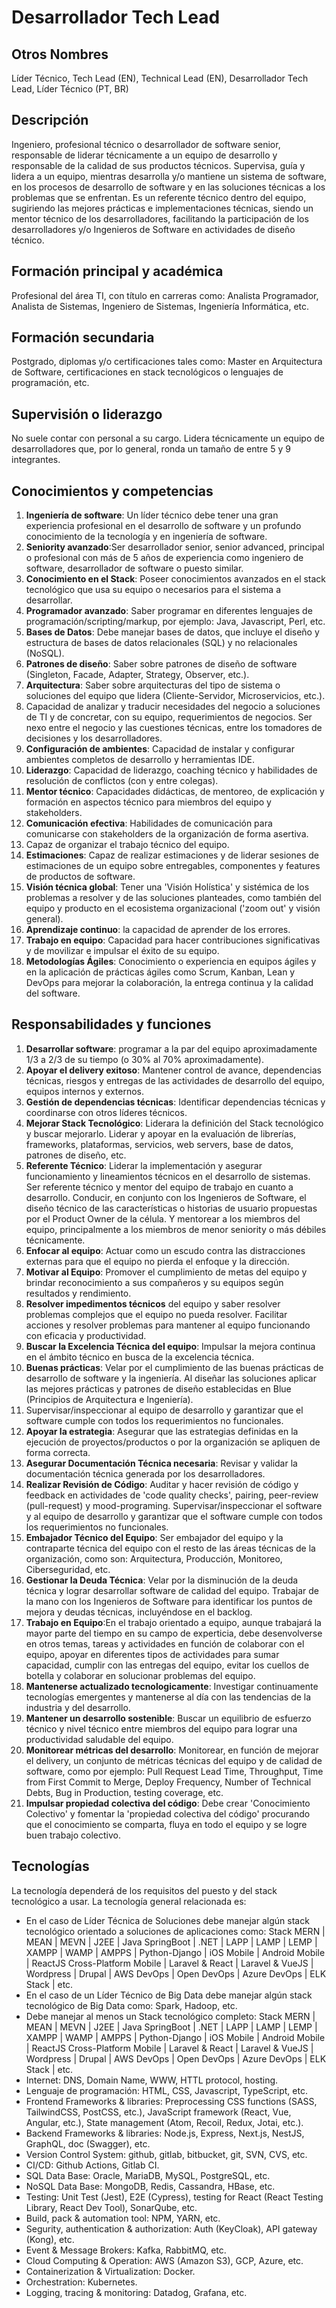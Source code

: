 # Desarrollador Tech Lead

## Otros Nombres

Líder Técnico, Tech Lead (EN), Technical Lead (EN),  Desarrollador Tech Lead, Líder Técnico (PT, BR)

## Descripción

Ingeniero, profesional técnico o desarrollador de software senior, responsable de liderar técnicamente a un equipo de desarrollo y responsable de la calidad de sus productos técnicos. Supervisa, guía y lidera a un equipo, mientras desarrolla y/o mantiene un sistema de software, en los procesos de desarrollo de software y en las soluciones técnicas a los problemas que se enfrentan. Es un referente técnico dentro del equipo, sugiriendo las mejores prácticas e implementaciones técnicas, siendo un mentor técnico de los desarrolladores, facilitando la participación de los desarrolladores y/o Ingenieros de Software en actividades de diseño técnico.

## Formación principal y académica

Profesional del área TI, con título en carreras como: Analista Programador, Analista de Sistemas, Ingeniero de Sistemas, Ingeniería Informática, etc. 

## Formación secundaria

Postgrado, diplomas y/o certificaciones tales como: Master en Arquitectura de Software, certificaciones en stack tecnológicos o lenguajes de programación, etc. 

## Supervisión o liderazgo

No suele contar con personal a su cargo. Lidera técnicamente un equipo de desarrolladores que, por lo general, ronda un tamaño de entre 5 y 9 integrantes. 

## Conocimientos y competencias

1. **Ingeniería de software**: Un líder técnico debe tener una gran experiencia profesional en el desarrollo de software y un profundo conocimiento de la tecnología y en ingeniería de software.
2. **Seniority avanzado**:Ser desarrollador senior, senior advanced, principal o profesional con más de 5 años de experiencia como ingeniero de software, desarrollador de software o puesto similar.
3. **Conocimiento en el Stack**: Poseer conocimientos avanzados en el stack tecnológico que usa su equipo o necesarios para el sistema a desarrollar. 
4. **Programador avanzado**: Saber programar en diferentes lenguajes de programación/scripting/markup, por ejemplo: Java, Javascript, Perl, etc. 
5. **Bases de Datos**: Debe manejar bases de datos, que incluye el diseño y estructura de bases de datos relacionales (SQL) y no relacionales (NoSQL). 
6. **Patrones de diseño**: Saber sobre patrones de diseño de software (Singleton, Facade, Adapter, Strategy, Observer, etc.). 
7. **Arquitectura**: Saber sobre arquitecturas del tipo de sistema o soluciones del equipo que lidera (Cliente-Servidor, Microservicios, etc.). 
8. Capacidad de analizar y traducir necesidades del negocio a soluciones de TI y de concretar, con su equipo, requerimientos de negocios. Ser nexo entre el negocio y las cuestiones técnicas, entre los tomadores de decisiones y los desarrolladores.
9. **Configuración de ambientes**: Capacidad de instalar y configurar ambientes completos de desarrollo y herramientas IDE.  
10. **Liderazgo**: Capacidad de liderazgo, coaching técnico y habilidades de resolución de conflictos (con y entre colegas). 
11. **Mentor técnico**: Capacidades didácticas, de mentoreo, de explicación y formación en aspectos técnico para miembros del equipo y stakeholders. 
12. **Comunicación efectiva**: Habilidades de comunicación para comunicarse con stakeholders de la organización de forma asertiva. 
13. Capaz de organizar el trabajo técnico del equipo.
14. **Estimaciones**: Capaz de realizar estimaciones y de liderar sesiones de estimaciones de un equipo sobre entregables, componentes y features de productos de software.
15. **Visión técnica global**: Tener una 'Visión Holística' y sistémica de los problemas a resolver y de las soluciones planteades, como también del equipo y producto en el ecosistema organizacional ('zoom out' y visión general).
16. **Aprendizaje continuo**:  la capacidad de aprender de los errores.
17. **Trabajo en equipo**: Capacidad para hacer contribuciones significativas y de movilizar e impulsar el éxito de su equipo.
18. **Metodologías Ágiles**: Conocimiento o experiencia en equipos ágiles y en la aplicación de prácticas ágiles como Scrum, Kanban, Lean y DevOps para mejorar la colaboración, la entrega continua y la calidad del software.

## Responsabilidades y funciones

1.	**Desarrollar software**: programar a la par del equipo aproximadamente 1/3 a 2/3 de su tiempo (o 30% al 70% aproximadamente).
2.	**Apoyar el delivery exitoso**: Mantener control de avance, dependencias técnicas, riesgos y entregas de las actividades de desarrollo del equipo, equipos internos y externos.
3.	**Gestión de dependencias técnicas**: Identificar dependencias técnicas y coordinarse con otros líderes técnicos.
4.	**Mejorar Stack Tecnológico**: Liderara la definición del Stack tecnológico y buscar mejorarlo. Liderar y apoyar en la evaluación de librerías, frameworks, plataformas, servicios, web servers, base de datos, patrones de diseño, etc.
5.	**Referente Técnico**: Liderar la implementación y asegurar funcionamiento y lineamientos técnicos en el desarrollo de sistemas. Ser referente técnico y mentor del equipo de trabajo en cuanto a desarrollo. Conducir, en conjunto con los Ingenieros de Software, el diseño técnico de las características o historias de usuario propuestas por el Product Owner de la célula. Y mentorear a los miembros del equipo, principalmente a los miembros de menor seniority o más débiles técnicamente.
6.	**Enfocar al equipo**: Actuar como un escudo contra las distracciones externas para que el equipo no pierda el enfoque y la dirección.
7.	**Motivar al Equipo**: Promover el cumplimiento de metas del equipo y brindar reconocimiento a sus compañeros y su equipos según resultados y rendimiento.
8.	**Resolver impedimentos técnicos** del equipo y saber resolver problemas complejos que el equipo no pueda resolver. Facilitar acciones y resolver problemas para mantener al equipo funcionando con eficacia y productividad.
9.	**Buscar la Excelencia Técnica del equipo**: Impulsar la mejora continua en el ámbito técnico en busca de la excelencia técnica.
10.	**Buenas prácticas**: Velar por el cumplimiento de las buenas prácticas de desarrollo de software y la ingeniería. Al diseñar las soluciones aplicar las mejores prácticas y patrones de diseño establecidas en Blue (Principios de Arquitectura e Ingeniería).
11.	Supervisar/inspeccionar al equipo de desarrollo y garantizar que el software cumple con todos los requerimientos no funcionales.
12.	**Apoyar la estrategia**: Asegurar que las estrategias definidas en la ejecución de proyectos/productos o por la organización se apliquen de forma correcta.
14.	**Asegurar Documentación Técnica necesaria**: Revisar y validar la documentación técnica generada por los desarrolladores.
15.	**Realizar Revisión de Código**: Auditar y hacer revisión de código y feedback en actividades de 'code quality checks', pairing, peer-review (pull-request) y mood-programing. Supervisar/inspeccionar el software y al equipo de desarrollo y garantizar que el software cumple con todos los requerimientos no funcionales.
16.	**Embajador Técnico del Equipo**: Ser embajador del equipo y la contraparte técnica del equipo con el resto de las áreas técnicas de la organización, como son: Arquitectura, Producción, Monitoreo, Ciberseguridad, etc.
18.	**Gestionar la Deuda Técnica**: Velar por la disminución de la deuda técnica y lograr desarrollar software de calidad del equipo. Trabajar de la mano con los Ingenieros de Software para identificar los puntos de mejora y deudas técnicas, incluyéndose en el backlog.
19. **Trabajo en Equipo**:En el trabajo orientado a equipo, aunque trabajará la mayor parte del tiempo en su campo de experticia, debe desenvolverse en otros temas, tareas y actividades en función de colaborar con el equipo, apoyar en diferentes tipos de actividades para sumar capacidad, cumplir con las entregas del equipo, evitar los cuellos de botella y colaborar en solucionar problemas del equipo. 
20. **Mantenerse actualizado tecnologicamente**: Investigar continuamente tecnologías emergentes y mantenerse al día con las tendencias de la industria y del desarrollo.
21. **Mantener un desarrollo sostenible**: Buscar un equilibrio de esfuerzo técnico y nivel técnico entre miembros del equipo para lograr una productividad saludable del equipo. 
22. **Monitorear métricas del desarrollo**: Monitorear, en función de mejorar el delivery, un conjunto de métricas técnicas del equipo y de calidad de software, como por ejemplo: Pull Request Lead Time, Throughput, Time from First Commit to Merge, Deploy Frequency, Number of Technical Debts, Bug in Production, testing coverage, etc.
23. **Impulsar propiedad colectiva del código**: Debe crear 'Conocimiento Colectivo' y fomentar la 'propiedad colectiva del código' procurando que el conocimiento se comparta, fluya en todo el equipo y se logre buen trabajo colectivo.

## Tecnologías

La tecnología dependerá de los requisitos del puesto y del stack tecnológico a usar. La tecnología general relacionada es:

- En el caso de Líder Técnica de Soluciones debe manejar algún stack tecnológico orientado a soluciones de aplicaciones como: Stack MERN | MEAN | MEVN | J2EE | Java SpringBoot | .NET | LAPP | LAMP | LEMP | XAMPP | WAMP | AMPPS | Python-Django | iOS Mobile | Android Mobile | ReactJS Cross-Platform Mobile | Laravel & React | Laravel & VueJS | Wordpress | Drupal | AWS DevOps | Open DevOps | Azure DevOps | ELK Stack | etc. 
- En el caso de un Líder Técnico de Big Data debe manejar algún stack tecnológico de Big Data como: Spark, Hadoop, etc. 
- Debe manejar al menos un Stack tecnológico completo: Stack MERN | MEAN | MEVN | J2EE | Java SpringBoot | .NET | LAPP | LAMP | LEMP | XAMPP | WAMP | AMPPS | Python-Django | iOS Mobile | Android Mobile | ReactJS Cross-Platform Mobile | Laravel & React | Laravel & VueJS | Wordpress | Drupal | AWS DevOps | Open DevOps | Azure DevOps | ELK Stack | etc. 
- Internet: DNS, Domain Name, WWW, HTTL protocol, hosting.
- Lenguaje de programación: HTML, CSS, Javascript, TypeScript, etc.
- Frontend Frameworks & libraries: Preprocessing CSS functions (SASS, TailwindCSS, PostCSS, etc.), JavaScript framework (React, Vue, Angular, etc.), State management (Atom, Recoil, Redux, Jotai, etc.).
- Backend Frameworks & libraries: Node.js, Express, Next.js, NestJS, GraphQL, doc (Swagger), etc.
- Version Control System: github, gitlab, bitbucket, git, SVN, CVS, etc.
- CI/CD: Github Actions, Gitlab CI.
- SQL Data Base: Oracle, MariaDB, MySQL, PostgreSQL, etc.
- NoSQL Data Base: MongoDB, Redis, Cassandra, HBase, etc.
- Testing: Unit Test (Jest), E2E (Cypress), testing for React (React Testing Library, React Dev Tool), SonarQube, etc.
- Build, pack & automation tool: NPM, YARN, etc.
- Segurity, authentication & authorization: Auth (KeyCloak), API gateway (Kong), etc.
- Event & Message Brokers: Kafka, RabbitMQ, etc. 
- Cloud Computing & Operation: AWS (Amazon S3), GCP, Azure, etc.
- Containerization & Virtualization: Docker.
- Orchestration: Kubernetes.
- Logging, tracing & monitoring: Datadog, Grafana, etc.

